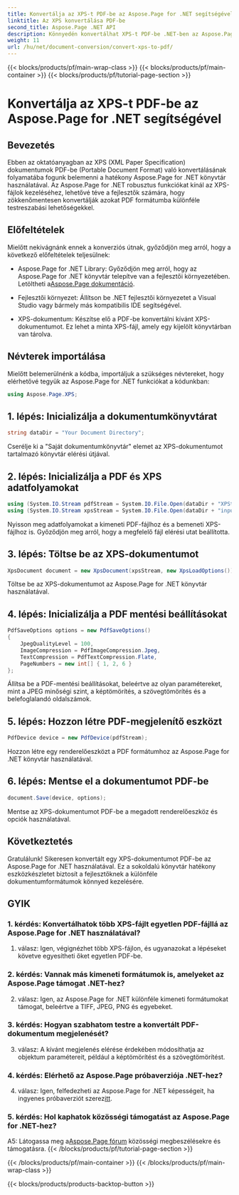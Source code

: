 ```yaml
---
title: Konvertálja az XPS-t PDF-be az Aspose.Page for .NET segítségével
linktitle: Az XPS konvertálása PDF-be
second_title: Aspose.Page .NET API
description: Könnyedén konvertálhat XPS-t PDF-be .NET-ben az Aspose.Page segítségével. Töltse le a könyvtárat, fedezze fel a dokumentációt, és szerezzen be egy ingyenes próbaverziót.
weight: 11
url: /hu/net/document-conversion/convert-xps-to-pdf/
---
```


{{< blocks/products/pf/main-wrap-class >}}
{{< blocks/products/pf/main-container >}}
{{< blocks/products/pf/tutorial-page-section >}}

# Konvertálja az XPS-t PDF-be az Aspose.Page for .NET segítségével

## Bevezetés

Ebben az oktatóanyagban az XPS (XML Paper Specification) dokumentumok PDF-be (Portable Document Format) való konvertálásának folyamatába fogunk belemenni a hatékony Aspose.Page for .NET könyvtár használatával. Az Aspose.Page for .NET robusztus funkciókat kínál az XPS-fájlok kezeléséhez, lehetővé téve a fejlesztők számára, hogy zökkenőmentesen konvertálják azokat PDF formátumba különféle testreszabási lehetőségekkel.

## Előfeltételek

Mielőtt nekivágnánk ennek a konverziós útnak, győződjön meg arról, hogy a következő előfeltételek teljesülnek:

-  Aspose.Page for .NET Library: Győződjön meg arról, hogy az Aspose.Page for .NET könyvtár telepítve van a fejlesztői környezetében. Letöltheti a[Aspose.Page dokumentáció](https://reference.aspose.com/page/net/).

- Fejlesztői környezet: Állítson be .NET fejlesztői környezetet a Visual Studio vagy bármely más kompatibilis IDE segítségével.

- XPS-dokumentum: Készítse elő a PDF-be konvertálni kívánt XPS-dokumentumot. Ez lehet a minta XPS-fájl, amely egy kijelölt könyvtárban van tárolva.

## Névterek importálása

Mielőtt belemerülnénk a kódba, importáljuk a szükséges névtereket, hogy elérhetővé tegyük az Aspose.Page for .NET funkciókat a kódunkban:

```csharp
using Aspose.Page.XPS;
```

## 1. lépés: Inicializálja a dokumentumkönyvtárat

```csharp
string dataDir = "Your Document Directory";
```

Cserélje ki a "Saját dokumentumkönyvtár" elemet az XPS-dokumentumot tartalmazó könyvtár elérési útjával.

## 2. lépés: Inicializálja a PDF és XPS adatfolyamokat

```csharp
using (System.IO.Stream pdfStream = System.IO.File.Open(dataDir + "XPStoPDF_out.pdf", System.IO.FileMode.OpenOrCreate, System.IO.FileAccess.Write))
using (System.IO.Stream xpsStream = System.IO.File.Open(dataDir + "input.xps", System.IO.FileMode.Open))
```

Nyisson meg adatfolyamokat a kimeneti PDF-fájlhoz és a bemeneti XPS-fájlhoz is. Győződjön meg arról, hogy a megfelelő fájl elérési utat beállította.

## 3. lépés: Töltse be az XPS-dokumentumot

```csharp
XpsDocument document = new XpsDocument(xpsStream, new XpsLoadOptions());
```

Töltse be az XPS-dokumentumot az Aspose.Page for .NET könyvtár használatával.

## 4. lépés: Inicializálja a PDF mentési beállításokat

```csharp
PdfSaveOptions options = new PdfSaveOptions()
{
    JpegQualityLevel = 100,
    ImageCompression = PdfImageCompression.Jpeg,
    TextCompression = PdfTextCompression.Flate,
    PageNumbers = new int[] { 1, 2, 6 }
};
```

Állítsa be a PDF-mentési beállításokat, beleértve az olyan paramétereket, mint a JPEG minőségi szint, a képtömörítés, a szövegtömörítés és a belefoglalandó oldalszámok.

## 5. lépés: Hozzon létre PDF-megjelenítő eszközt

```csharp
PdfDevice device = new PdfDevice(pdfStream);
```

Hozzon létre egy renderelőeszközt a PDF formátumhoz az Aspose.Page for .NET könyvtár használatával.

## 6. lépés: Mentse el a dokumentumot PDF-be

```csharp
document.Save(device, options);
```

Mentse az XPS-dokumentumot PDF-be a megadott renderelőeszköz és opciók használatával.

## Következtetés

Gratulálunk! Sikeresen konvertált egy XPS-dokumentumot PDF-be az Aspose.Page for .NET használatával. Ez a sokoldalú könyvtár hatékony eszközkészletet biztosít a fejlesztőknek a különféle dokumentumformátumok könnyed kezelésére.

## GYIK

### 1. kérdés: Konvertálhatok több XPS-fájlt egyetlen PDF-fájllá az Aspose.Page for .NET használatával?

1. válasz: Igen, végignézhet több XPS-fájlon, és ugyanazokat a lépéseket követve egyesítheti őket egyetlen PDF-be.

### 2. kérdés: Vannak más kimeneti formátumok is, amelyeket az Aspose.Page támogat .NET-hez?

2. válasz: Igen, az Aspose.Page for .NET különféle kimeneti formátumokat támogat, beleértve a TIFF, JPEG, PNG és egyebeket.

### 3. kérdés: Hogyan szabhatom testre a konvertált PDF-dokumentum megjelenését?

3. válasz: A kívánt megjelenés elérése érdekében módosíthatja az objektum paramétereit, például a képtömörítést és a szövegtömörítést.

### 4. kérdés: Elérhető az Aspose.Page próbaverziója .NET-hez?

 4. válasz: Igen, felfedezheti az Aspose.Page for .NET képességeit, ha ingyenes próbaverziót szerez[itt](https://releases.aspose.com/).

### 5. kérdés: Hol kaphatok közösségi támogatást az Aspose.Page for .NET-hez?

 A5: Látogassa meg a[Aspose.Page fórum](https://forum.aspose.com/c/page/39) közösségi megbeszélésekre és támogatásra.
{{< /blocks/products/pf/tutorial-page-section >}}

{{< /blocks/products/pf/main-container >}}
{{< /blocks/products/pf/main-wrap-class >}}

{{< blocks/products/products-backtop-button >}}
